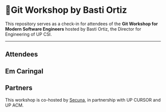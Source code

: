 # 🚀Git Workshop by Basti Ortiz

This repository serves as a check-in for attendees of the **Git Workshop for Modern Software Engineers** hosted by Basti Ortiz, the Director for Engineering of UP CSI.

---
## Attendees
Em Caringal
---
## Partners
This workshop is co-hosted by [Secuna](https://secuna.io), in partnership with UP CURSOR and UP ACM.
